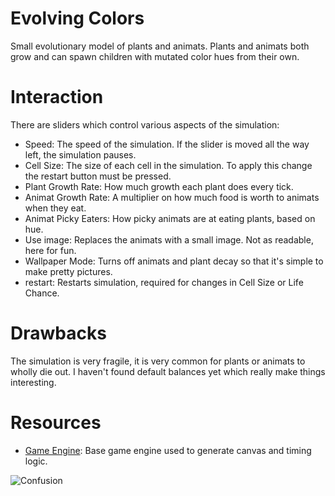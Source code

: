 # Evolving Colors
Small evolutionary model of plants and animats. Plants and animats both grow and can spawn children with mutated color hues from their own.

# Interaction
There are sliders which control various aspects of the simulation:
* Speed: The speed of the simulation. If the slider is moved all the way left, the simulation pauses.
* Cell Size: The size of each cell in the simulation. To apply this change the restart button must be pressed.
* Plant Growth Rate: How much growth each plant does every tick.
* Animat Growth Rate: A multiplier on how much food is worth to animats when they eat.
* Animat Picky Eaters: How picky animats are at eating plants, based on hue.
* Use image: Replaces the animats with a small image. Not as readable, here for fun.
* Wallpaper Mode: Turns off animats and plant decay so that it's simple to make pretty pictures.
* restart: Restarts simulation, required for changes in Cell Size or Life Chance.

# Drawbacks
The simulation is very fragile, it is very common for plants or animats to wholly die out. I haven't found default balances yet which really make things interesting.

# Resources
* <a href="https://github.com/algorithm0r/Empty--GameEngine">Game Engine</a>: Base game engine used to generate canvas and timing logic.

<img src="https://github.com/cat-milk/Anime-Girls-Holding-Programming-Books/blob/master/Other/ibuki_fuko_agent_based_modeling.png?raw=true" alt="Confusion">
